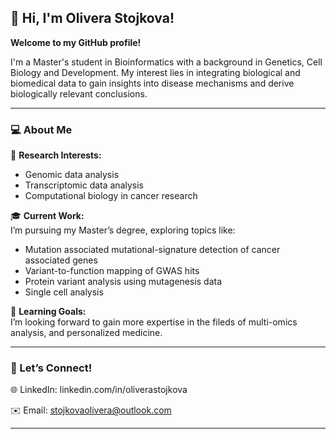 <!---
OliveraStojkova/OliveraStojkova is a ✨ special ✨ repository because its `README.md` (this file) appears on your GitHub profile.
You can click the Preview link to take a look at your changes.
--->
## 👋 Hi, I'm Olivera Stojkova!

**Welcome to my GitHub profile!**  

I'm a Master's student in Bioinformatics with a background in Genetics, Cell Biology and Development. My interest lies in integrating biological and biomedical data to gain insights into disease mechanisms and derive biologically relevant conclusions.

---

### 💻 About Me

🔬 **Research Interests:**  
- Genomic data analysis
- Transcriptomic data analysis 
- Computational biology in cancer research  

🎓 **Current Work:**  
 I’m pursuing my Master’s degree, exploring topics like:
 - Mutation associated mutational-signature detection of cancer associated genes
 - Variant-to-function mapping of GWAS hits
 - Protein variant analysis using mutagenesis data
 - Single cell analysis 

🌱 **Learning Goals:**  
I’m looking forward to gain more expertise in the fileds of multi-omics analysis, and personalized medicine.

---

### 🤝 Let’s Connect!

🌐 LinkedIn: linkedin.com/in/oliverastojkova 

✉️ Email: stojkovaolivera@outlook.com  

---
